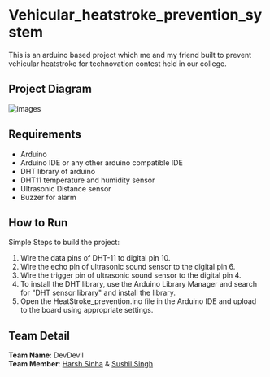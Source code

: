 # Vehicular_heatstroke_prevention_system

This is an arduino based project which me and my friend built to prevent vehicular heatstroke for technovation contest held in our college.

## Project Diagram

![images](diagrams/project-diagram.png)

## Requirements

+ Arduino
+ Arduino IDE or any other arduino compatible IDE
+ DHT library of arduino
+ DHT11 temperature and humidity sensor
+ Ultrasonic Distance sensor
+ Buzzer for alarm

## How to Run

Simple Steps to build the project:
  1. Wire the data pins of DHT-11 to digital pin 10.
  2. Wire the echo pin of ultrasonic sound sensor to the digital pin 6.
  3. Wire the trigger pin of ultrasonic sound sensor to the digital pin 4.
  4. To install the DHT library, use the Arduino Library Manager and search for "DHT sensor library" and install the library.
  5. Open the HeatStroke_prevention.ino file in the Arduino IDE and upload to the board using appropriate settings.

## Team Detail

**Team Name**: DevDevil <br/>
**Team Member**: [Harsh Sinha](https://github.com/justarandomcontributor) & [Sushil Singh](https://github.com/OddExtension5)
